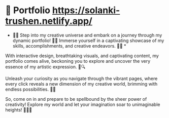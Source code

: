 # 💼 Portfolio https://solanki-trushen.netlify.app/ 
* 🎨🌟 Step into my creative universe and embark on a journey through 
my dynamic portfolio! 🚀✨ Immerse yourself in a captivating showcase of 
my skills, accomplishments, and creative endeavors. 🎉🎨 *

With interactive design, breathtaking visuals, and captivating content, 
my portfolio comes alive, beckoning you to explore and uncover the very 
essence of my artistic expression. 🌈🔍

Unleash your curiosity as you navigate through the vibrant pages, 
where every click reveals a new dimension of my creative world, 
brimming with endless possibilities. 🌟💡

So, come on in and prepare to be spellbound by the sheer power of creativity! 
Explore my world and let your imagination soar to unimaginable heights! 🌟🚀🎉
